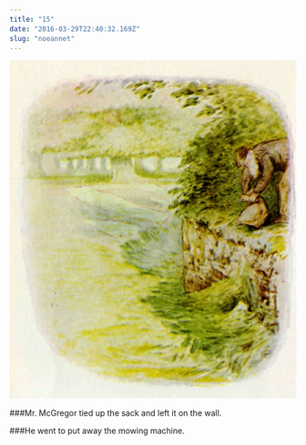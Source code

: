 ```yaml
---
title: "15"
date: "2016-03-29T22:40:32.169Z"
slug: "noeannet"
---
```


![Punky Dunk with gold fish bowl](./16.jpg)

###Mr. McGregor tied up the sack and left it on the wall.

###He went to put away the mowing machine.
